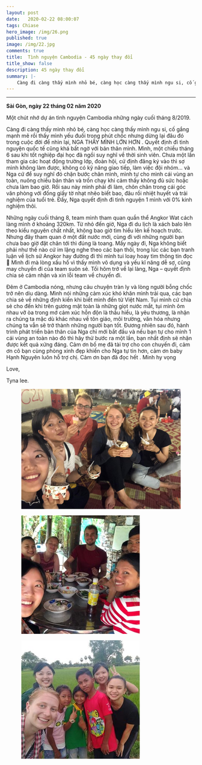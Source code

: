 ```yaml
---
layout: post
date:   2020-02-22 08:00:07
tags: Chiase
hero_image: /img/26.png
published: true
image: /img/22.jpg
comments: true
title:  Tình nguyện Cambodia - 45 ngày thay đổi
title_show: false
description: 45 ngày thay đổi 
summary: |- 
    Càng đi càng thấy mình nhỏ bé, càng học càng thấy mình ngu si, cố gắng mạnh mẽ rồi thấy mình yếu đuối trong phút chốc nhưng dừng lại đâu đó trong cuộc đời để nhìn lại, NGA THẤY MÌNH LỚN HƠN.
---
```


---

**Sài Gòn, ngày 22 tháng 02 năm 2020**

Một chút nhớ dự án tình nguyện Cambodia những ngày cuối tháng 8/2019. 

Càng đi càng thấy mình nhỏ bé, càng học càng thấy mình ngu si, cố gắng mạnh mẽ rồi thấy mình yếu đuối trong phút chốc nhưng dừng lại đâu đó trong cuộc đời để nhìn lại, NGA THẤY MÌNH LỚN HƠN  . Quyết định đi tình nguyện quốc tế cũng khá bất ngờ với bản thân mình. Mình, một chiều tháng 6 sau khi tốt nghiệp đại học đã ngồi suy nghĩ về thời sinh viên. Chưa một lần tham gia các hoạt động trường lớp, đoàn hội, cứ định đăng ký vào thì sợ mình không làm được, không có kỹ năng giao tiếp, làm việc đội nhóm... và Nga cứ để suy nghĩ đó chặn bước chân mình, mình tự cho mình cái vùng an toàn, nuông chiều bản thân và trốn chạy khi cảm thấy không đủ sức hoặc chưa làm bao giờ. Rồi sau này mình phải đi làm, chôn chân trong cái góc văn phòng với đống giấy tờ nhạt nhẽo biết bao, đâu rồi nhiệt huyết và trải nghiệm của tuổi trẻ. Đấy, Nga quyết định đi tình nguyện 1 mình với 0% kinh nghiệm thôi.

Những ngày cuối tháng 8, team mình tham quan quần thể Angkor Wat cách làng mình ở khoảng 320km. Từ nhỏ đến giờ, Nga đi du lịch là xách balo lên theo kiểu nguyên chất nhất, không bao giờ tìm hiểu lên kế hoạch trước. Nhưng đây tham quan ở một đất nước mới, cùng đi với những người bạn chưa bao giờ đặt chân tới thì đúng là toang. Mấy ngày đi, Nga không biết phải như thế nào cứ im lặng nghe theo các bạn thôi, trong lúc các bạn tranh luận về lịch sử Angkor hay đường đi thì mình tui loay hoay tìm thông tin đọc  Mình đi mà lòng xấu hổ vì thấy mình vô dụng và yếu kĩ năng dễ sợ, cũng may chuyến đi của team suôn sẻ. Tối hôm trở về lại làng, Nga – quyết định chia sẻ cảm nhận và xin lỗi team về chuyến đi.

Đêm ở Cambodia nóng, nhưng câu chuyện tràn ly và lòng người bỗng chốc trở nên diu dàng. Mình nói những cảm xúc khó khăn mình trải qua, các bạn chia sẻ về những định kiến khi biết mình đến từ Việt Nam. Tụi mình cứ chia sẻ cho đến khi trên gương mặt toàn là những giọt nước mắt, tụi mình ôm nhau vỡ òa trong mớ cảm xúc hỗn độn là thấu hiểu, là yêu thương, là nhận ra chúng ta mặc dù khác nhau về tôn giáo, môi trường, văn hóa nhưng chúng ta vẫn sẽ trở thành những người bạn tốt. Đương nhiên sau đó, hành trình phát triển bản thân của Nga chỉ mới bắt đầu và nếu bạn tự cho mình 1 cái vùng an toàn nào đó thì hãy thử bước ra một lần, bạn nhất định sẽ nhận được kết quả xứng đáng. 
Cảm ơn bố mẹ đã tài trợ cho con chuyến đi, cảm ơn cô bạn cùng phòng xinh đẹp khiến cho Nga tự tin hơn, cảm ơn baby Hạnh Nguyên luôn hỗ trợ chị. 
Cảm ơn bạn đã đọc hết  . Minh hy vọng 


Love,

Tyna lee.

<figure class="image is-4by3">
    <img src="/img/27.jpg" alt="img">
</figure>
<figure class="image is-4by3">
    <img src="/img/28.jpg" alt="img">
</figure>
<figure class="image is-4by3">
    <img src="/img/29.jpg" alt="img">
</figure>





